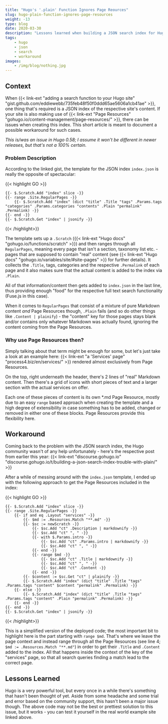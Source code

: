 ```yaml
---
title: "Hugo's '.plain' Function Ignores Page Reources"
slug: hugo-plain-function-ignores-page-resources
weight: -13
type: blog
date: 2020-03-30
description: "Lessons learned when building a JSON search index for Hugo sites using Page Reources."
tags:
    - hugo
    - json
    - search
    - workaround
images:
    - /img/blog/nothing.jpg
---
```


## Context

When {{< link-ext "adding a search function to your Hugo site" "gist.github.com/eddiewebb/735feb48f50f0ddd65ae5606a1cb41ae" >}}, one thing that's required is a JSON index of the respective site's content. If your site is also making use of {{< link-ext "Page Resources" "gohugo.io/content-management/page-resources/" >}}, there can be issues when creating this index. This short article is meant to document a possible workaround for such cases.

_This is/was an issue in Hugo 0.58; I assume it won't be different in newer releases, but that's not a 100% certain._

### Problem Description

According to the linked gist, the template for the JSON index `index.json` is really the opposite of spectacular:

{{< highlight GO >}}

    {{- $.Scratch.Add "index" slice -}}
    {{- range .Site.RegularPages -}}
        {{- $.Scratch.Add "index" (dict "title" .Title "tags" .Params.tags "categories" .Params.categories "contents" .Plain "permalink" .Permalink) -}}
    {{- end -}}
    {{- $.Scratch.Get "index" | jsonify -}}

{{< /highlight>}}

The template sets up a `.Scratch` ({{< link-ext "Hugo docs" "gohugo.io/functions/scratch" >}}) and then ranges through all `RegularPages`, meaning every page that isn't a section, taxonomy list etc. - pages that are supposed to contain "real" content (see {{< link-ext "Hugo docs" "gohugo.io/variables/site/#site-pages" >}} for further details). It collects the `.Title`, tags, categories and the respective `.Permalink` of each page and it also makes sure that the actual content is added to the index via `.Plain`.

All of that information/content then gets added to `index.json` in the last line, thus providing enough "food" for the respective full text search functionality (Fuse.js in this case).

When it comes to `RegularPages` that consist of a mixture of pure Markdown content _and_ Page Resources though, `.Plain` fails (and so do other things like `.Content | plainify`) - the "content" key for those pages stays blank and/or contains only whatever Markdown was actually found, ignoring the content coming from the Page Resources.

### Why use Page Resources then?

Simply talking about that term might be enough for some, but let's just take a look at an example here: {{< link-ext "a 'Services' page" "process4.biz/en/services/" >}} rendered almost exclusively from Page Resources.

On the top, right underneath the header, there's 2 lines of "real" Markdown content. Then there's a grid of icons with short pieces of text and a larger section with the actual services on offer.

Each one of these pieces of content is its own *.md Page Resource, mostly due to an easy `range` based approach when creating the template and a high degree of extensibility in case something has to be added, changed or removed in either one of these blocks. Page Resources provide this flexibility here.

## Workaround

Coming back to the problem with the JSON search index, the Hugo community wasn't of any help unfortunately - here's the respective post from earlier this year: {{< link-ext "discourse.gohugo.io" "discourse.gohugo.io/t/building-a-json-search-index-trouble-with-plain/" >}}

After a while of messing around with the `index.json` template, I ended up with the following approach to get the Page Resources included in the index:

{{< highlight GO >}}

    {{- $.Scratch.Add "index" slice -}}
    {{- range .Site.RegularPages -}}
        {{- if and eq .Layout "services" -}}
            {{- $md := .Resources.Match "**.md" -}}
            {{- $sc := newScratch -}}
                {{- $sc.Add "ct" .Description | markdownify -}}
                {{- $sc.Add "ct" ", " -}}
                {{- with $.Params.intro -}}
                    {{- $sc.Add "ct" .Params.intro | markdownify -}}
                    {{- $sc.Add "ct" ", " -}}
                {{- end -}}
                {{- range $md -}}
                    {{- $sc.Add "ct" .Title | markdownify -}}
                    {{- $sc.Add "ct" ", " -}}
                    {{- $sc.Add "ct" .Content -}}
                {{- end -}}
            {{- $content := $sc.Get "ct" | plainify -}}
            {{- $.Scratch.Add "index" (dict "title" .Title "tags" .Params.tags "content" $content "permalink" .Permalink) -}}
        {{- else -}}
            {{- $.Scratch.Add "index" (dict "title" .Title "tags" .Params.tags "content" .Plain "permalink" .Permalink) -}}
        {{- end -}}
    {{- end -}}
    {{- $.Scratch.Get "index" | jsonify -}}

{{< /highlight>}}

This is a simplified version of the deployed code; the most important bit to highlight here is the part starting with `range $md`. That's where we leave the page context and instead range through all the Page Resources (see line 4; `$md := .Resources.Match "**.md"`) in order to get their `.Title` and `.Content` added to the index. All that happens inside the context of the key of the "services" page, so that all search queries finding a match lead to the correct page.

## Lessons Learned

Hugo is a very powerful tool, but every once in a while there's something that hasn't been thought of yet. Aside from some headache and some trial and error based on the community support, this hasn't been a major issue though. The above code may not be the best or prettiest solution to this issue, but it works - you can test it yourself in the real world example site linked above.